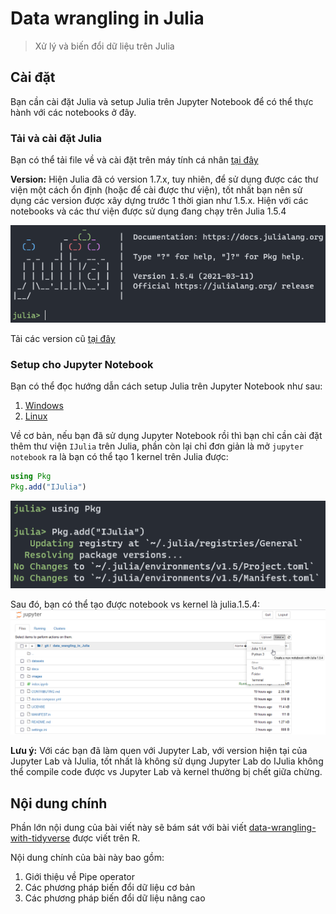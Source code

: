 # Data wrangling in Julia
> Xử lý và biến đổi dữ liệu trên Julia



## Cài đặt

Bạn cần cài đặt Julia và setup Julia trên Jupyter Notebook để có thể thực hành với các notebooks ở đây.

### Tải và cài đặt Julia
Bạn có thể tải file về và cài đặt trên máy tính cá nhân [tại đây](https://julialang.org/downloads/)

**Version:**
Hiện Julia đã có version 1.7.x, tuy nhiên, để sử dụng được các thư viện một cách ổn định (hoặc để cài được thư viện), tốt nhất bạn nên sử dụng các version được xây dựng trước 1 thời gian như 1.5.x. Hiện với các notebooks và các thư viện được sử dụng đang chạy trên Julia 1.5.4

![image.png](images/julia-image.png)

Tải các version cũ [tại đây](https://julialang.org/downloads/oldreleases/)

### Setup cho Jupyter Notebook
Bạn có thể đọc hướng dẫn cách setup Julia trên Jupyter Notebook như sau:
1. [Windows](https://datatofish.com/add-julia-to-jupyter/)
2. [Linux](https://docs.rc.fas.harvard.edu/kb/julia-with-jupyter-notebooks-on-odyssey/)

Về cơ bản, nếu bạn đã sử dụng Jupyter Notebook rồi thì bạn chỉ cần cài đặt thêm thư viện `IJulia` trên Julia, phần còn lại chỉ đơn giản là mở `jupyter notebook` ra là bạn có thể tạo 1 kernel trên Julia được:

```julia
using Pkg
Pkg.add("IJulia")
```
![image.png](images/julia-ijulia.png)

Sau đó, bạn có thể tạo được notebook vs kernel là julia.1.5.4:
![image.png](images/jupyter-notebook.png)

**Lưu ý:**
Với các bạn đã làm quen với Jupyter Lab, với version hiện tại của Jupyter Lab và IJulia, tốt nhất là không sử dụng Jupyter Lab do IJulia không thể compile code được vs Jupyter Lab và kernel thường bị chết giữa chừng.

## Nội dung chính

Phần lớn nội dung của bài viết này sẽ bám sát với bài viết [data-wrangling-with-tidyverse](https://github.com/ddpham/data-wrangling-with-tidyverse) được viết trên R.

Nội dung chính của bài này bao gồm:
1. Giới thiệu về Pipe operator
2. Các phương pháp biến đổi dữ liệu cơ bản
3. Các phương pháp biến đổi dữ liệu nâng cao
